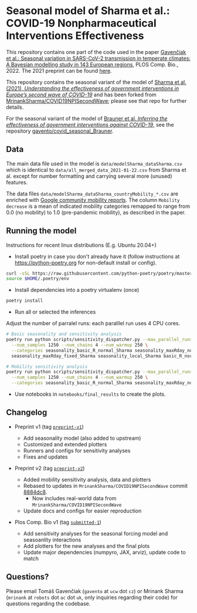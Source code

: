 # Seasonal model of Sharma et al.: COVID-19 Nonpharmaceutical Interventions Effectiveness

This repository contains one part of the code used in the paper [Gavenčiak et al.: Seasonal variation in SARS-CoV-2 transmission in temperate climates: A Bayesian modelling study in 143 European regions](https://doi.org/10.1371/journal.pcbi.1010435), PLOS Comp. Bio., 2022. The 2021 preprint can be found [here](https://www.medrxiv.org/content/10.1101/2021.06.10.21258647v3).

This repository contains the seasonal variant of the model of [Sharma et al. (2021), *Understanding the effectiveness of government interventions in Europe’s second wave of COVID-19*](https://www.medrxiv.org/content/10.1101/2021.03.25.21254330v1) and has been forked from [MrinankSharma/COVID19NPISecondWave](https://github.com/MrinankSharma/COVID19NPISecondWave); please see that repo for further details.

For the seasonal variant of the model of [Brauner et al. *Inferring the effectiveness of government interventions against COVID-19*](https://www.medrxiv.org/content/10.1101/2020.05.28.20116129v2.article-info), see the repository [gavento/covid_seasonal_Brauner](https://github.com/gavento/covid_seasonal_Brauner).

## Data

The main data file used in the model is `data/modelSharma_dataSharma.csv` which is identical to `data/all_merged_data_2021-01-22.csv` from Sharma et al. except for number formatting and carrying several more (unused) features. 

The data files `data/modelSharma_dataSharma_countryMobility_*.csv` are enriched with [Google community mobility reports](https://www.google.com/covid19/mobility/). The column `Mobility decrease` is a mean of indicated mobility categories remapped to range from 0.0 (no mobility) to 1.0 (pre-pandemic mobility), as described in the paper.

## Running the model

Instructions for recent linux distributions (E.g. Ubuntu 20.04+)

* Install poetry in case you don't already have it (follow instructions at https://python-poetry.org for non-default install or config).

```sh
curl -sSL https://raw.githubusercontent.com/python-poetry/poetry/master/get-poetry.py | python - --version 1.1.6
source $HOME/.poetry/env
```

* Install dependencies into a poetry virtualenv (once)

```sh
poetry install
```

* Run all or selected the inferences

Adjust the number of parralel runs: each paralllel run uses 4 CPU cores.

```sh
# Basic seasonality and sensitivity analysis
poetry run python scripts/sensitivity_dispatcher.py --max_parallel_runs 4 --model_config modelSharma_dataSharma \
  --num_samples 1250 --num_chains 4 --num_warmup 250 \
  --categories seasonality_basic_R_normal_Sharma seasonality_maxRday_normal_Sharma \
  seasonality_maxRday_fixed_Sharma seasonality_local_Sharma basic_R_normal_Sharma default_Sharma

# Mobility sensitivity analysis
poetry run python scripts/sensitivity_dispatcher.py --max_parallel_runs 4 --model_config modelSharma_dataSharma_countryMobility1 \
  --num_samples 1250 --num_chains 4 --num_warmup 250 \
  --categories seasonality_basic_R_normal_Sharma seasonality_maxRday_normal_Sharma
```

* Use notebooks in `notebooks/final_results` to create the plots.

## Changelog

* Preprint v1 (tag [`preprint-v1`](https://github.com/gavento/covid_seasonal_Sharma/releases/tag/preprint-v1))
  * Add seasonality model (also added to upstream)
  * Customized and extended plotters 
  * Runners and configs for sensitivity analyses
  * Fixes and updates

* Preprint v2 (tag [`preprint-v2`](https://github.com/gavento/covid_seasonal_Sharma/releases/tag/preprint-v2))
  * Added mobility sensitivity analysis, data and plotters
  * Rebased to updates in `MrinankSharma/COVID19NPISecondWave` commit [8884dc8](https://github.com/MrinankSharma/COVID19NPISecondWave/commit/8884dc8f9add0b7be6a3c1ee71944c632679f1e0).
    * Now includes real-world data from `MrinankSharma/COVID19NPISecondWave`
  * Update docs and configs for easier reproduction

* Plos Comp. Bio v1 (tag [`submitted-1`](https://github.com/gavento/covid_seasonal_Sharma/tree/submitted-1))
  * Add sensitivity analyses for the seasonal forcing model and seasoanlity interactions
  * Add plotters for the new analyses and the final plots
  * Update major dependencies (numpyro, JAX, arviz), update code to match

## Questions?

Please email Tomáš Gavenčiak (`gavento` at `ucw` dot `cz`) or Mrinank Sharma (`mrinank` at `robots` dot `ac` dot `uk`, only inquiries regarding their code) for questions regarding the codebase.
